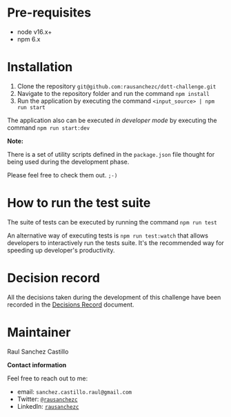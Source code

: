 # Pre-requisites

+ node v16.x+
+ npm 6.x

# Installation

1. Clone the repository `git@github.com:rausanchezc/dott-challenge.git`
2. Navigate to the repository folder and run the command `npm install`
3. Run the application by executing the command `<input_source> | npm run start` 

The application also can be executed _in developer mode_ by executing the command `npm run start:dev`

**Note:** 

There is a set of utility scripts defined in the `package.json` file thought for being used during the development phase. 

Please feel free to check them out. `;-)`  

# How to run the test suite
The suite of tests can be executed by running the command `npm run test`

An alternative way of executing tests is `npm run test:watch` that allows developers to interactively run the tests suite.
It's the recommended way for speeding up developer's productivity.


# Decision record
All the decisions taken during the development of this challenge have been recorded in the [Decisions Record](docs/decisions-record.md) document. 

# Maintainer
Raul Sanchez Castillo 

**Contact information**

Feel free to reach out to me: 
+ email: `sanchez.castillo.raul@gmail.com`
+ Twitter: [`@rausanchezc`](https://twitter.com/rausanchezc)
+ LinkedIn: [`rausanchezc`](linkedin.com/in/rausanchezc/)

